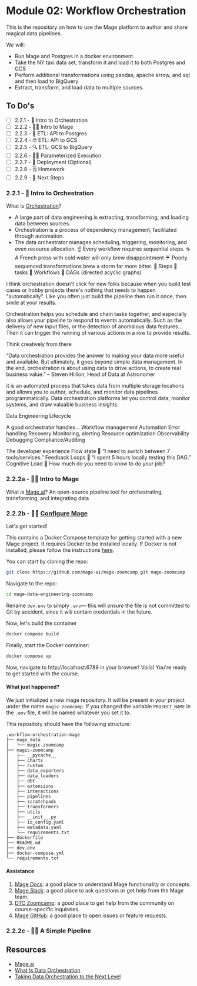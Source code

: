 # Module 02: Workflow Orchestration

This is the repository on how to use the Mage platform to author and share magical data pipelines.

We will:

- Run Mage and Postgres in a docker environment.
- Take the NY taxi data set, transform it and load it to both Postgres and GCS
- Perform additional transformations using pandas, apache arrow, and sql and then load to BigQuery
- Extract, transform, and load data to multiple sources.

## To Do's

- [ ] 2.2.1 - 📯 Intro to Orchestration
- [ ] 2.2.2 - 🧙‍♂️ Intro to Mage
- [ ] 2.2.3 - 🐘 ETL: API to Postgres
- [ ] 2.2.4 - 🤓 ETL: API to GCS
- [ ] 2.2.5 - 🔍 ETL: GCS to BigQuery
- [ ] 2.2.6 - 👨‍💻 Parameterized Execution
- [ ] 2.2.7 - 🤖 Deployment (Optional)
- [ ] 2.2.8 - 🗒️ Homework
- [ ] 2.2.9 - 👣 Next Steps

### 2.2.1 - 📯 Intro to Orchestration

What is [Orchestration](https://www.youtube.com/watch?v=Li8-MWHhTbo&list=PL3MmuxUbc_hJed7dXYoJw8DoCuVHhGEQb&index=17)?

- A large part of data engineering is extracting, transforming, and loading data between sources.
- Orchestration is a process of dependency management, facilitated through automation.
- The data orchestrator manages scheduling, triggering, monitoring, and even resource allocation.
  ☝️ Every workflow requires sequential steps.
  ☕️ A French press with cold water will only brew disappointment
  ☔️ Poorly sequenced transformations brew a storm far more bitter.
  📕 Steps 🟰 tasks
  🔄 Workflows 🟰 DAGs (directed acyclic graphs)

I think orchestration doesn't click for new folks because when you build test cases or hobby projects there's nothing that needs to happen "automatically". Like you often just build the pipeline then run it once, then smile at your results.

Orchestration helps you schedule and chain tasks together, and especially also allows your pipeline to respond to events automatically. Such as the delivery of new input files, or the detection of anomalous data features... Then it can trigger the running of various actions in a row to provide results.

Think creatively from there

“Data orchestration provides the answer to making your data more useful and available. But ultimately, it goes beyond simple data management. In the end, orchestration is about using data to drive actions, to create real business value.” – Steven Hillion, Head of Data at Astronomer

it is an automated process that takes data from multiple storage locations and allows you to author, schedule, and monitor data pipelines programmatically. Data orchestration platforms let you control data, monitor systems, and draw valuable business insights.

Data Engineering Lifecycle

A good orchestrator handles…
Workflow management
Automation
Error handling
Recovery
Monitoring, alerting
Resource optimization
Observability
Debugging
Compliance/Auditing

The developer experience
Flow state 🌊
“I need to switch between 7 tools/services.”
Feedback Loops 🔁
“I spent 5 hours locally testing this DAG.”
Cognitive Load 🧱
How much do you need to know to do your job?

### 2.2.2a - 🧙‍♂️ Intro to Mage

What is [Mage.ai](https://www.youtube.com/watch?v=AicKRcK3pa4&list=PL3MmuxUbc_hJed7dXYoJw8DoCuVHhGEQb&index=18)? An open-source pipeline tool for orchestrating, transforming, and integrating data

### 2.2.2b - 🧙‍♂️ [Configure Mage](https://www.youtube.com/watch?v=tNiV7Wp08XE)

Let's get started!

This contains a Docker Compose template for getting started with a new Mage project. It requires Docker to be installed locally. If Docker is not installed, please follow the instructions [here](https://docs.docker.com/get-docker/).

You can start by cloning the repo:

```bash
git clone https://github.com/mage-ai/mage-zoomcamp.git mage-zoomcamp
```

Navigate to the repo:

```bash
cd mage-data-engineering-zoomcamp
```

Rename `dev.env` to simply `.env`— this will _ensure_ the file is not committed to Git by accident, since it _will_ contain credentials in the future.

Now, let's build the container

```bash
docker compose build
```

Finally, start the Docker container:

```bash
docker compose up
```

Now, navigate to http://localhost:6789 in your browser! Voila! You're ready to get started with the course.

#### What just happened?

We just initialized a new mage repository. It will be present in your project under the name `magic-zoomcamp`. If you changed the variable `PROJECT_NAME` in the `.env` file, it will be named whatever you set it to.

This repository should have the following structure:

```
.workflow-orchestration-mage
├── mage_data
│   └── magic-zoomcamp
├── magic-zoomcamp
│   ├── __pycache__
│   ├── charts
│   ├── custom
│   ├── data_exporters
│   ├── data_loaders
│   ├── dbt
│   ├── extensions
│   ├── interactions
│   ├── pipelines
│   ├── scratchpads
│   ├── transformers
│   ├── utils
│   ├── __init__.py
│   ├── io_config.yaml
│   ├── metadata.yaml
│   └── requirements.txt
├── Dockerfile
├── README.md
├── dev.env
├── docker-compose.yml
└── requirements.txt
```

#### Assistance

1. [Mage Docs](https://docs.mage.ai/introduction/overview): a good place to understand Mage functionality or concepts.
2. [Mage Slack](https://www.mage.ai/chat): a good place to ask questions or get help from the Mage team.
3. [DTC Zoomcamp](https://github.com/DataTalksClub/data-engineering-zoomcamp/tree/main/week_2_workflow_orchestration): a good place to get help from the community on course-specific inquireies.
4. [Mage GitHub](https://github.com/mage-ai/mage-ai): a good place to open issues or feature requests.

### 2.2.2c - 🧙‍♂️ A Simple Pipeline

## Resources

- [Mage.ai](https://docs.mage.ai/introduction/overview)
- [What Is Data Orchestration](https://www.astronomer.io/blog/what-is-data-orchestration)
- [Taking Data Orchestration to the Next Level](https://www.astronomer.io/blog/apache-airflow-at-astronomer-data-orchestration/)
